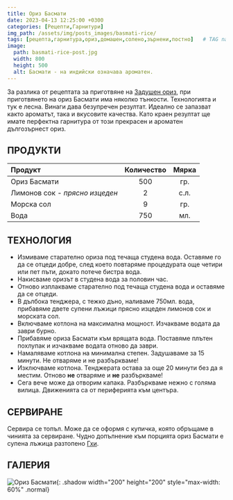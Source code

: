 ```yaml
---
title: Ориз Басмати
date: 2023-04-13 12:25:00 +0300
categories: [Рецепти,Гарнитури]
img_path: /assets/img/posts_images/basmati-rice/
tags: [рецепта,гарнитура,ориз,домашен,солено,зърнени,постно]   # TAG names should always be lowercase
image:
  path: basmati-rice-post.jpg
  width: 800
  height: 500
  alt: Басмати - на индийски означава ароматен.
---
```


За разлика от рецептата за приготвяне на [Задушен ориз](https://dedomaco.github.io/posts/Задушен-ориз/), при приготвянето на ориз Басмати има няколко тънкости. Технологията и тук е лесна. Винаги дава безупречен резултат. Идеално се запазват както ароматът, така и вкусовите качества. Като краен резултат ще имате перфектна гарнитура от този прекрасен и ароматен дългозърнест ориз.

## **ПРОДУКТИ**

| Продукт                        |Количество  |Мярка   |
|:-------------------------------|:----------:|:------:|
|Ориз Басмати                    |500         |гр.     |
|Лимонов сок - *прясно изцеден*  |2           |с.л.    |
|Морска сол                      |9           |гр.     |
|Вода                            |750         |мл.     |

## **ТЕХНОЛОГИЯ**

- Измиваме старателно ориза под течаща студена вода. Оставяме го да се отцеди добре, след което повтаряме процедурата още четири или пет пъти, докато потече бистра вода.
- Накисваме оризът в студена вода за половин час.
- Отново изплакваме старателно под течаща студена вода и оставяме да се отцеди.
- В дълбока тенджера, с тежко дъно, наливаме 750мл. вода, прибавяме двете супени лъжици прясно изцеден лимонов сок и морската сол.
- Включваме котлона на максимална мощност. Изчакваме водата да заври бурно.
- Прибавяме ориза Басмати към врящата вода. Поставяме плътен похлупак и изчакваме водата отново да заври.
- Намаляваме котлона на минимална степен. Задушаваме за 15 минути. Не отваряме и не разбъркваме!
- Изключваме котлона. Тенджерата остава за още 20 минути без да я местим. Отново **не** отваряме и **не** разбъркваме!
- Сега вече може да отворим капака. Разбъркваме нежно с голяма вилица. Движенията са от периферията към центъра.

## **СЕРВИРАНЕ**

Сервира се топъл. Може да се оформя с купичка, която обръщаме в чинията за сервиране. Чудно допълнение към порцията ориз Басмати е супена лъжица разтопено [Гхи](https://dedomaco.github.io/posts/Избистрено-масло-Гхи/).

## **ГАЛЕРИЯ**

![Ориз Басмати](basmati-rice-01.jpg){: .shadow width="200" height="200" style="max-width: 60%" .normal}